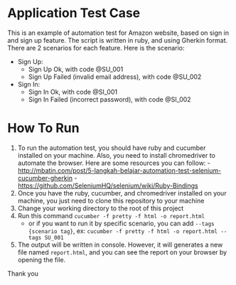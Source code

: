 # Application Test Case
This is an example of automation test for Amazon website, based on sign in and sign up feature. The script is written in ruby, and using Gherkin format. There are 2 scenarios for each feature. Here is the scenario:

 - Sign Up:
	 - Sign Up Ok, with code @SU_001
	 - Sign Up Failed (invalid email address), with code @SU_002
 - Sign In:
	 - Sign In Ok, with code @SI_001
	 - Sign In Failed (incorrect password), with code @SI_002

# How To Run

 1. To run the automation test, you should have ruby and cucumber installed on your machine. Also, you need to install chromedriver to automate the browser. Here are some resources you can follow:
		 - http://mbatin.com/post/5-langkah-belajar-automation-test-selenium-cucumber-gherkin
		 - https://github.com/SeleniumHQ/selenium/wiki/Ruby-Bindings
 2. Once you have the ruby, cucumber, and chromedriver installed on your machine, you just need to clone this repository to your machine
 3. Change your working directory to the root of this project
 4. Run this command `cucumber -f pretty -f html -o report.html`
	 - or if you want to run it by specific scenario, you can add `--tags {scenario tag}`, ex: `cucumber -f pretty -f html -o report.html --tags SU_001`
 5. The output will be written in console. However, it will generates a new file named `report.html`, and you can see the report on your browser by opening the file.
 
 Thank you